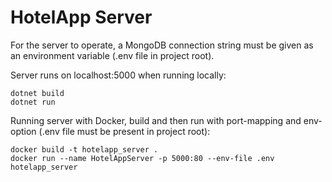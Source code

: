 # HotelApp Server

For the server to operate, a MongoDB connection string must be given as an environment variable (.env file in project root).

Server runs on localhost:5000 when running locally:
```console
dotnet build
dotnet run
```

Running server with Docker, build and then run with port-mapping and env-option (.env file must be present in project root):
```console
docker build -t hotelapp_server .
docker run --name HotelAppServer -p 5000:80 --env-file .env hotelapp_server
```